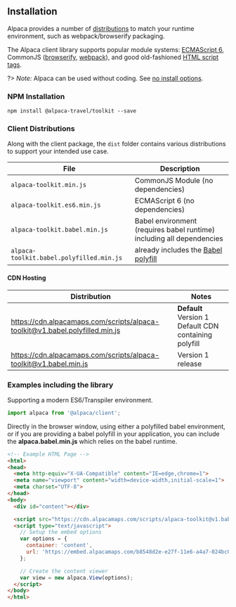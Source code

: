 ## Installation

Alpaca provides a number of [distributions](?id=distributions) to match your
runtime environment, such as webpack/browserify packaging.

The Alpaca client library supports popular module systems:
[ECMAScript 6](https://developer.mozilla.org/en-US/docs/Web/JavaScript/Reference/Statements/import),
CommonJS ([browserify](http://browserify.org),
          [webpack](http://webpack.github.io)),
and good old-fashioned [HTML script tags](https://developer.mozilla.org/en/docs/Web/HTML/Element/script).

?> *Note:* Alpaca can be used without coding. See [no install options](no-install).

### NPM Installation

```shell
npm install @alpaca-travel/toolkit --save
```

### Client Distributions

Along with the client package, the `dist` folder contains various distributions
to support your intended use case.

| File                                     | Description                                                                                 |
| ---------------------------------------- | ------------------------------------------------------------------------------------------- |
| `alpaca-toolkit.min.js`                          | CommonJS Module (no dependencies) |
| `alpaca-toolkit.es6.min.js`                      | ECMAScript 6 (no dependencies)|
| `alpaca-toolkit.babel.min.js`                    | Babel environment (requires babel runtime) including all dependencies |
| `alpaca-toolkit.babel.polyfilled.min.js`         | already includes the [Babel polyfill](https://babeljs.io/docs/usage/polyfill/) |

#### CDN Hosting

| Distribution | Notes |
|--------------|-------|
| https://cdn.alpacamaps.com/scripts/alpaca-toolkit@v1.babel.polyfilled.min.js | **Default** Version 1 Default CDN containing polyfill |
| https://cdn.alpacamaps.com/scripts/alpaca-toolkit@v1.babel.min.js | Version 1 release |

### Examples including the library

Supporting a modern ES6/Transpiler environment.

```javascript
import alpaca from '@alpaca/client';
```

Directly in the browser window, using either a polyfilled babel environment,
or if you are providing a babel polyfill in your application, you can include
the **alpaca.babel.min.js** which relies on the babel runtime.

```html
<!-- Example HTML Page -->
<html>
<head>
  <meta http-equiv="X-UA-Compatible" content="IE=edge,chrome=1">
  <meta name="viewport" content="width=device-width,initial-scale=1">
  <meta charset="UTF-8">
</head>
<body>
  <div id="content"></div>

  <script src="https://cdn.alpacamaps.com/scripts/alpaca-toolkit@v1.babel.polyfilled.min.js"></script>
  <script type="text/javascript">
    // Setup the embed options
    var options = {
      container: 'content',
      url: 'https://embed.alpacamaps.com/b8548d2e-e27f-11e6-a4a7-024bc0398b11/embed',
    };

    // Create the content viewer
    var view = new alpaca.View(options);
  </script>
</body>
</html>
```
